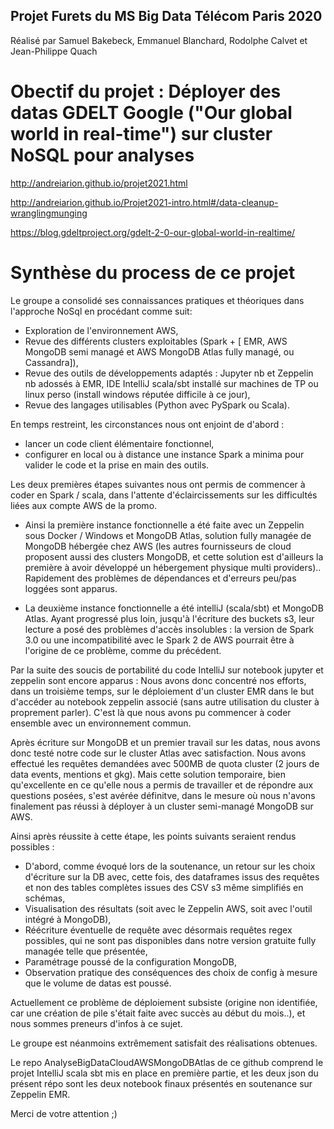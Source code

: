 ## Projet Furets du MS Big Data Télécom Paris 2020

Réalisé par Samuel Bakebeck, Emmanuel Blanchard, Rodolphe Calvet et Jean-Philippe Quach


# Obectif du projet : Déployer des datas GDELT Google ("Our global world in real-time") sur cluster NoSQL pour analyses

http://andreiarion.github.io/projet2021.html

http://andreiarion.github.io/Projet2021-intro.html#/data-cleanup-wranglingmunging

https://blog.gdeltproject.org/gdelt-2-0-our-global-world-in-realtime/

# Synthèse du process de ce projet

Le groupe a consolidé ses connaissances pratiques et théoriques dans l'approche NoSql en procédant comme suit:
- Exploration de l'environnement AWS,
- Revue des différents clusters exploitables (Spark + [ EMR, AWS MongoDB semi managé et AWS MongoDB Atlas fully managé, ou Cassandra]),
- Revue des outils de développements adaptés : Jupyter nb et Zeppelin nb adossés à EMR, IDE IntelliJ scala/sbt installé sur machines de TP ou linux perso (install windows réputée difficile à ce jour),
- Revue des langages utilisables (Python avec PySpark ou Scala).

En temps restreint, les circonstances nous ont enjoint de d'abord :
- lancer un code client élémentaire fonctionnel,
- configurer en local ou à distance une instance Spark a minima pour valider le code et la prise en main des outils.

Les deux premières étapes suivantes nous ont permis de commencer à coder en Spark / scala, dans l'attente d'éclaircissements sur les difficultés liées aux compte AWS de la promo.

- Ainsi la première instance fonctionnelle a été faite avec un Zeppelin sous Docker / Windows et MongoDB Atlas, solution fully managée de MongoDB hébergée chez AWS (les autres fournisseurs de cloud proposent aussi des clusters MongoDB, et cette solution est d'ailleurs la première à avoir développé un hébergement physique multi providers).. Rapidement des problèmes de dépendances et d'erreurs peu/pas loggées sont apparus.

- La deuxième instance fonctionnelle a été intelliJ (scala/sbt) et MongoDB Atlas. Ayant progressé plus loin, jusqu'à l'écriture des buckets s3, leur lecture a posé des problèmes d'accès insolubles : la version de Spark 3.0 ou une incompatibilité avec le Spark 2 de AWS pourrait être à l'origine de ce problème, comme du précédent.

Par la suite des soucis de portabilité du code IntelliJ sur notebook jupyter et zeppelin sont encore apparus : Nous avons donc concentré nos efforts, dans un troisième temps, sur le déploiement d'un cluster EMR dans le but d'accéder au notebook zeppelin associé (sans autre utilisation du cluster à proprement parler).
C'est là que nous avons pu commencer à coder ensemble avec un environnement commun.

Après écriture sur MongoDB et un premier travail sur les datas, nous avons donc testé notre code sur le cluster Atlas avec satisfaction.
Nous avons effectué les requêtes demandées avec 500MB de quota cluster (2 jours de data events, mentions et gkg).
Mais cette solution temporaire, bien qu'excellente en ce qu'elle nous a permis de travailler et de répondre aux questions posées, s'est avérée définitve, dans le mesure où nous n'avons finalement pas réussi à déployer à un cluster semi-managé MongoDB sur AWS.

Ainsi après réussite à cette étape, les points suivants seraient rendus possibles : 
- D'abord, comme évoqué lors de la soutenance, un retour sur les choix d'écriture sur la DB avec, cette fois, des dataframes issus des requêtes et non des tables complètes issues des CSV s3 même simplifiés en schémas,
- Visualisation des résultats (soit avec le Zeppelin AWS, soit avec l'outil intégré à MongoDB),
- Réécriture éventuelle de requête avec désormais requêtes regex possibles, qui ne sont pas disponibles dans notre version gratuite fully managée telle que présentée,
- Paramétrage poussé de la configuration MongoDB,
- Observation pratique des conséquences des choix de config à mesure que le volume de datas est poussé.

Actuellement ce problème de déploiement subsiste (origine non identifiée, car une création de pile s'était faite avec succès au début du mois..), et nous sommes preneurs d'infos à ce sujet.

Le groupe est néanmoins extrêmement satisfait des réalisations obtenues.

Le repo AnalyseBigDataCloudAWSMongoDBAtlas de ce github comprend le projet IntelliJ scala sbt mis en place en première partie, et les deux json du présent répo sont les deux notebook finaux présentés en soutenance sur Zeppelin EMR.

Merci de votre attention ;)

